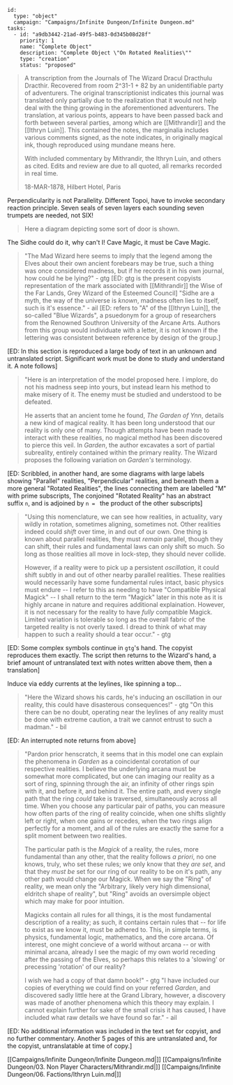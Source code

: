 
```RpgManager4
id: 
  type: "object"
  campaign: "Campaigns/Infinite Dungeon/Infinite Dungeon.md"
tasks: 
  - id: "a9db3442-21ad-49f5-b483-0d345b08d28f"
    priority: 1
    name: "Complete Object"
    description: "Complete Object \"On Rotated Realities\""
    type: "creation"
    status: "proposed"
```

> A transcription from the Journals of The Wizard Dracul Dracthulu Dracthir. Recovered from room 2^31-1 + 82 by an
> unidentifiable party of adventurers. The original transcriptionist indicates this journal was translated only partially due
> to the realization that it would not help deal with the thing growing in the aforementioned adventurers. The translation, at various
> points, appears to have been passed back and forth between several parties, among which are [[Mithrandir]] and the [[Ithryn Luin]]. 
> This contained the notes, the marginalia includes various comments signed, as the note indicates, in originally magical ink, 
> though reproduced using mundane means here.
>
> With included commentary by Mithrandir, the Ithryn Luin, and others as cited. Edits and review are due to all quoted,
> all remarks recorded in real time.
>
> 18-MAR-1878, Hilbert Hotel, Paris

Perpendicularity is not Parallelity. Different Topoi, have to invoke secondary reaction principle.
Seven seals of seven layers each sounding seven trumpets are needed, not SIX!

> Here a diagram depicting some sort of door is shown.

The Sidhe could do it, why can't I! Cave Magic, it must be Cave Magic.

> "The Mad Wizard here seems to imply that the legend among the Elves about their own ancient forebears may be true,
> such a thing was once considered madness, but if he records it in his own journal, how could he be lying?" - gtg [ED:
> gtg is the present copyists representation of the mark associated with [[Mithrandir]] the Wise of the Far Lands, Grey
> Wizard of the Esteemed Council]
> "Sidhe are a myth, the way of the universe is _known_, madness often lies to itself, such is it's essence." - ail [ED:
> refers to "A" of the [[Ithryn Luin]], the so-called "Blue Wizards", a psuedonym for a group of researchers from the
> Renowned Southron University of the Arcane Arts. Authors from this group would individuate with a letter, it is not
> known if the lettering was consistent between reference by design of the group.]

[ED: In this section is reproduced a large body of text in an unknown and untranslated script. Significant work must be
done to study and understand it. A note follows]

> "Here is an interpretation of the model proposed here. I implore, do not his madness seep into yours, but instead
> learn his method to make misery of it. The enemy must be studied and understood to be defeated.
>
> He asserts that an ancient tome he found, _The Garden of Ynn_, details a new kind of magical reality. It has been long
> understood that our reality is only one of many. Though attempts have been made to interact with these realities, no
> magical method has been discovered to pierce this veil. In _Garden_, the author excavates a sort of partial
> subreality, entirely contained within the primary reality. The Wizard proposes the following variation on _Garden's_
> terminology.

[ED: Scribbled, in another hand, are some diagrams with large labels showing "Parallel" realities, "Perpendicular"
realities, and beneath them a more general "Rotated Realities", the lines connecting them are labelled "M" with
prime subscripts, The conjoined "Rotated Reality" has an abstract suffix `n`, and is adjoined by `n = ` the product of
the other subscripts]

> "Using this nomenclature, we can see how realities, in actuality, vary wildly in rotation, sometimes aligning,
> sometimes not. Other realities indeed could _shift_ over time, in and out of our own. One thing is known about
> parallel realities, they must _remain_ parallel, though they can shift, their rules and fundamental laws can only
> shift so much. So long as those realities all move in lock-step, they should never collide.
>
> However, if a reality were to pick up a persistent _oscillation_, it could shift subtly in and out of other nearby
> parallel realities. These realities would necessarily have some fundamental rules intact, basic physics must endure --
> I refer to this as needing to have "Compatible Physical Magick" -- I shall return to the term "Magick" later in this
> note as it is highly arcane in nature and requires additional explaination. However, it is not necessary for the
> reality to have _fully_ compatible Magick. Limited variation is tolerable so long as the overall fabric of the
> targeted reality is not overly taxed. I dread to think of what may happen to such a reality should a tear occur." - gtg

[ED: Some complex symbols continue in `gtg`'s hand. The copyist reproduces them exactly. The script then returns to the
Wizard's hand, a brief amount of untranslated text with notes written above them, then a translation]

Induce via eddy currents at the leylines, like spinning a top...

> "Here the Wizard shows his cards, he's inducing an oscillation in our reality, this could have disasterous
> consequences!" - gtg
> "On this there can be no doubt, operating near the leylines of any reality must be done with extreme caution, a trait
> we cannot entrust to such a madman." - bil

[ED: An interrupted note returns from above]

> "Pardon prior henscratch, it seems that in this model one can explain the phenomena in _Garden_ as a coincidental
> corotation of our respective realities. I believe the underlying arcana must be somewhat more complicated, but one can
> imaging our reality as a sort of ring, spinning through the air, an infinity of other rings spin with it, and before
> it, and behind it. The entire path, and every single path that the ring _could_ take is traversed, simultaneously
> across all time. When you choose any particular pair of paths, you can measure how often parts of the ring of reality
> coincide, when one shifts slightly left or right, when one gains or recedes, when the two rings align perfectly for a
> moment, and all of the rules are exactly the same for a split moment between two realities.
>
> The particular path is the _Magick_ of a reality, the rules, more fundamental than any other, that the reality follows
> _a priori_, no one knows, truly, who set these rules; we only know that they _are set_, and that they _must be_ set
> for our ring of our reality to be on it's path, any other path would change our Magick. When we say the "Ring" of
> reality, we mean only the "Arbitrary, likely very high dimensional, eldritch shape of reality", but "Ring" avoids an
> oversimple object which may make for poor intuition.
>
> Magicks contain all rules for all things, it is the most fundamental description of a reality; as such, it contains
> certain rules that -- for life to exist as we know it, must be adhered to. This, in simple terms, is physics,
> fundamental logic, mathematics, and the core arcana. Of interest, one might concieve of a world without arcana -- or
> with minimal arcana, already I see the magic of my own world receding after the passing of the Elves, so perhaps this
> relates to a 'slowing' or precessing 'rotation' of our reality?
>
> I wish we had a copy of that damn book!" - gtg
> "I have included our copies of everything we could find on your referred _Garden_, and discovered sadly little here at
> the Grand Library, however, a discovery was made of another phenomena which this theory may explain. I cannot explain
> further for sake of the small crisis it has caused, I have included what raw details we have found so far." - ail

[ED: No additional information was included in the text set for copyist, and no further commentary. Another 5 pages
of this are untranslated and, for the copyist, untranslatable at time of copy.]

[[Campaigns/Infinite Dungeon/Infinite Dungeon.md|]]
[[Campaigns/Infinite Dungeon/03. Non Player Characters/Mithrandir.md|]]
[[Campaigns/Infinite Dungeon/06. Factions/Ithryn Luin.md|]]